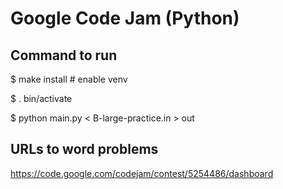 # Google Code Jam (Python)

## Command to run

$ make install # enable venv

$ . bin/activate

$ python main.py < B-large-practice.in  > out

## URLs to word problems

https://code.google.com/codejam/contest/5254486/dashboard
